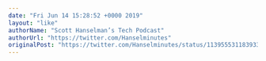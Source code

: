 ```yaml
---
date: "Fri Jun 14 15:28:52 +0000 2019"
layout: "like"
authorName: "Scott Hanselman’s Tech Podcast"
authorUrl: "https://twitter.com/Hanselminutes"
originalPost: "https://twitter.com/Hanselminutes/status/1139555311839338496"
---
```


